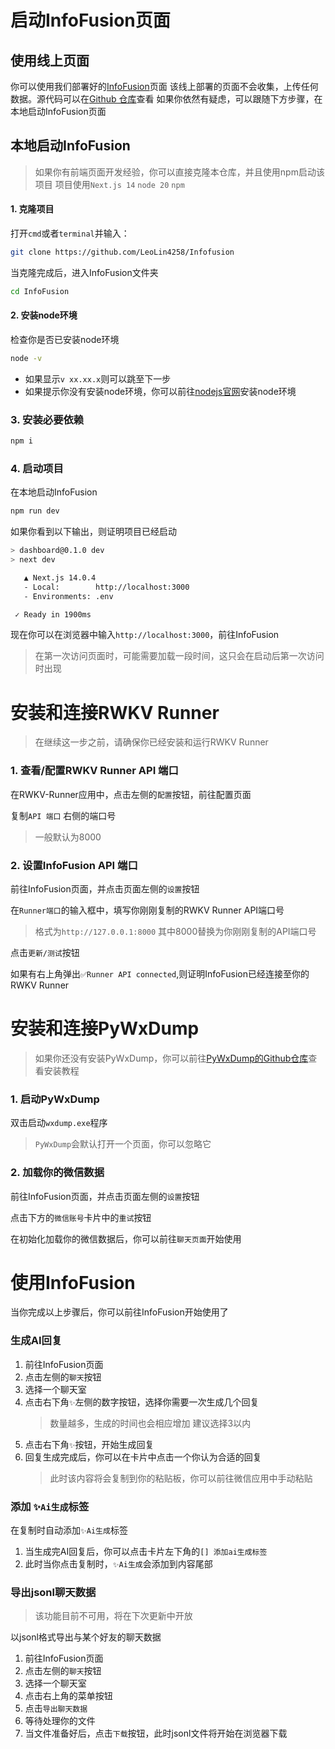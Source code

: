 # 启动InfoFusion页面

## 使用线上页面

你可以使用我们部署好的[InfoFusion](https://rwkv-infofusion.vercel.app/)页面
该线上部署的页面不会收集，上传任何数据。源代码可以在[Github 仓库](https://github.com/LeoLin4258/Infofusion)查看
如果你依然有疑虑，可以跟随下方步骤，在本地启动InfoFusion页面

## 本地启动InfoFusion
> 如果你有前端页面开发经验，你可以直接克隆本仓库，并且使用npm启动该项目
> 项目使用`Next.js 14` `node 20` `npm`

#### 1. 克隆项目
打开`cmd`或者`terminal`并输入：
``` bash
git clone https://github.com/LeoLin4258/Infofusion
```
当克隆完成后，进入InfoFusion文件夹
``` bash
cd InfoFusion
```
#### 2. 安装node环境
检查你是否已安装node环境
``` bash
node -v
```
- 如果显示`v xx.xx.x`则可以跳至下一步
- 如果提示你没有安装node环境，你可以前往[nodejs官网](https://nodejs.org/zh-cn)安装node环境

### 3. 安装必要依赖
``` bash
npm i
```
### 4. 启动项目
在本地启动InfoFusion
``` bash
npm run dev
```
如果你看到以下输出，则证明项目已经启动
``` bash
> dashboard@0.1.0 dev
> next dev

   ▲ Next.js 14.0.4
   - Local:        http://localhost:3000
   - Environments: .env

 ✓ Ready in 1900ms
 ```
现在你可以在浏览器中输入`http://localhost:3000`，前往InfoFusion
>在第一次访问页面时，可能需要加载一段时间，这只会在启动后第一次访问时出现


# 安装和连接RWKV Runner
> 在继续这一步之前，请确保你已经安装和运行RWKV Runner
### 1. 查看/配置RWKV Runner API 端口
 在RWKV-Runner应用中，点击左侧的`配置`按钮，前往配置页面
 
 复制`API 端口` 右侧的端口号
> 一般默认为8000

### 2. 设置InfoFusion API 端口
前往InfoFusion页面，并点击页面左侧的`设置`按钮

在`Runner端口`的输入框中，填写你刚刚复制的RWKV Runner API端口号
> 格式为`http://127.0.0.1:8000`
>其中8000替换为你刚刚复制的API端口号

点击`更新/测试`按钮

如果有右上角弹出`✅Runner API connected`,则证明InfoFusion已经连接至你的RWKV Runner

# 安装和连接PyWxDump
> 如果你还没有安装PyWxDump，你可以前往[PyWxDump的Github仓库](https://github.com/xaoyaoo/PyWxDump/blob/master/doc/UserGuide.md)查看安装教程

### 1. 启动PyWxDump
双击启动`wxdump.exe`程序
> `PyWxDump`会默认打开一个页面，你可以忽略它

### 2. 加载你的微信数据
前往InfoFusion页面，并点击页面左侧的`设置`按钮

点击下方的`微信账号`卡片中的`重试`按钮

在初始化加载你的微信数据后，你可以前往`聊天页面`开始使用

# 使用InfoFusion
当你完成以上步骤后，你可以前往InfoFusion开始使用了

### 生成AI回复
1. 前往InfoFusion页面
2. 点击左侧的`聊天`按钮
3. 选择一个聊天室
4. 点击右下角`✨`左侧的数字按钮，选择你需要一次生成几个回复
	> 数量越多，生成的时间也会相应增加
	> 建议选择3以内
5. 点击右下角`✨`按钮，开始生成回复
6. 回复生成完成后，你可以在卡片中点击一个你认为合适的回复
	> 此时该内容将会复制到你的粘贴板，你可以前往微信应用中手动粘贴

### 添加 `✨Ai生成`标签
在复制时自动添加`✨Ai生成`标签
1. 当生成完AI回复后，你可以点击卡片左下角的`[] 添加ai生成标签`
2. 此时当你点击复制时，`✨Ai生成`会添加到内容尾部

### 导出jsonl聊天数据
> 该功能目前不可用，将在下次更新中开放

以jsonl格式导出与某个好友的聊天数据
1. 前往InfoFusion页面
2. 点击左侧的`聊天`按钮
3. 选择一个聊天室
4. 点击右上角的菜单按钮
5. 点击`导出聊天数据`
6. 等待处理你的文件
7. 当文件准备好后，点击`下载`按钮，此时jsonl文件将开始在浏览器下载
